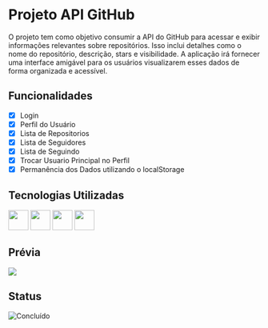 # Projeto API GitHub
O projeto tem como objetivo consumir a API do GitHub para acessar e exibir informações relevantes sobre repositórios. Isso inclui detalhes como o nome do repositório, descrição, stars e visibilidade. A aplicação irá fornecer uma interface amigável para os usuários visualizarem esses dados de forma organizada e acessível.

## Funcionalidades

- [x] Login
- [x] Perfil do Usuário
- [x] Lista de Repositorios
- [x] Lista de Seguidores
- [x] Lista de Seguindo
- [x] Trocar Usuario Principal no Perfil
- [x] Permanência dos Dados utilizando o localStorage

## Tecnologias Utilizadas

[<img src="https://cdn.jsdelivr.net/gh/devicons/devicon@latest/icons/typescript/typescript-original.svg" width="40" height="40" />](https://www.typescriptlang.org/)  [<img src="https://cdn.jsdelivr.net/gh/devicons/devicon@latest/icons/react/react-original.svg" width="40" height="40" />](https://react.dev)  [<img src="https://cdn.jsdelivr.net/gh/devicons/devicon@latest/icons/axios/axios-plain.svg" width="40" height="40" />](https://axios-http.com/docs/intro) [<img src="https://styled-components.com/nav-logo.png" height="40" />](https://styled-components.com)

## Prévia
<img src="https://github.com/NathanMarts/API-Github-Project/blob/main/preview.gif?raw=true" />

## Status
![Concluído](https://img.shields.io/badge/status-Concluído-green)
